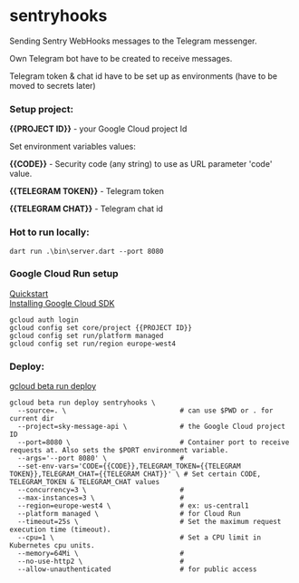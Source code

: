# sentryhooks  

Sending Sentry WebHooks messages to the Telegram messenger.

Own Telegram bot have to be created to receive messages.

Telegram token & chat id have to be set up as environments (have to be moved to secrets later)
  
  
### Setup project:  

**{{PROJECT ID}}** - your Google Cloud project Id

Set environment variables values:

**{{CODE}}** - Security code (any string) to use as URL parameter 'code' value.

**{{TELEGRAM TOKEN}}** - Telegram token

**{{TELEGRAM CHAT}}** - Telegram chat id


### Hot to run locally:  
  
```shell  
dart run .\bin\server.dart --port 8080  
```  
  
  
### Google Cloud Run setup
  
[Quickstart](https://github.com/GoogleCloudPlatform/functions-framework-dart/blob/main/docs/quickstarts/03-quickstart-cloudrun.md)  
[Installing Google Cloud SDK](https://cloud.google.com/sdk/docs/install)  
```shell  
gcloud auth login  
gcloud config set core/project {{PROJECT ID}}
gcloud config set run/platform managed  
gcloud config set run/region europe-west4  
```  
  
  
### Deploy:  
  
[gcloud beta run deploy](https://cloud.google.com/sdk/gcloud/reference/beta/run/deploy)  
```shell  
gcloud beta run deploy sentryhooks \  
  --source=. \                            # can use $PWD or . for current dir  
  --project=sky-message-api \             # the Google Cloud project ID  
  --port=8080 \                           # Container port to receive requests at. Also sets the $PORT environment variable.  
  --args='--port 8080' \                  #  
  --set-env-vars='CODE={{CODE}},TELEGRAM_TOKEN={{TELEGRAM TOKEN}},TELEGRAM_CHAT={{TELEGRAM CHAT}}' \ # Set certain CODE, TELEGRAM_TOKEN & TELEGRAM_CHAT values
  --concurrency=3 \                       #  
  --max-instances=3 \                     #  
  --region=europe-west4 \                 # ex: us-central1  
  --platform managed \                    # for Cloud Run  
  --timeout=25s \                         # Set the maximum request execution time (timeout).  
  --cpu=1 \                               # Set a CPU limit in Kubernetes cpu units.  
  --memory=64Mi \                         #  
  --no-use-http2 \                        #  
  --allow-unauthenticated                 # for public access  
```
